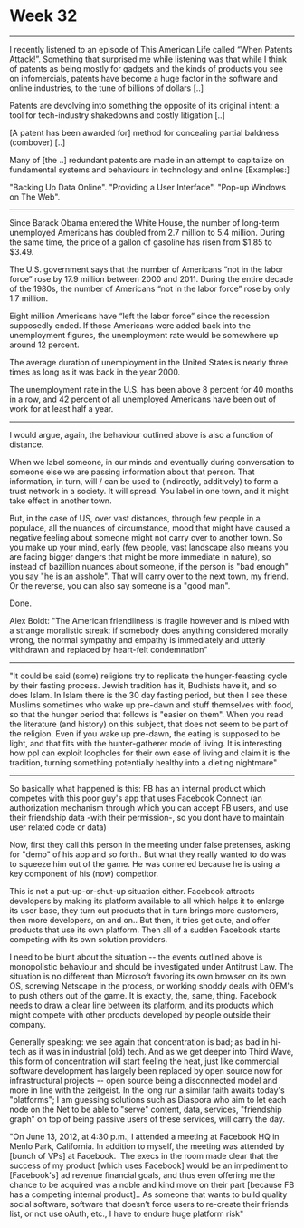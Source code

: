 # Week 32

---

I recently listened to an episode of This American Life called “When
Patents Attack!”. Something that surprised me while listening was that
while I think of patents as being mostly for gadgets and the kinds of
products you see on infomercials, patents have become a huge factor in
the software and online industries, to the tune of billions of dollars
[..]

Patents are devolving into something the opposite of its original
intent: a tool for tech-industry shakedowns and costly litigation [..]

[A patent has been awarded for] method for concealing partial baldness
(combover) [..]

Many of [the ..] redundant patents are made in an attempt to
capitalize on fundamental systems and behaviours in technology and
online [Examples:]

"Backing Up Data Online". "Providing a User Interface". "Pop-up
Windows on The Web".

---

Since Barack Obama entered the White House, the number of long-term
unemployed Americans has doubled from 2.7 million to 5.4
million. During the same time, the price of a gallon of gasoline has
risen from $1.85 to $3.49.

The U.S. government says that the number of Americans “not in the
labor force” rose by 17.9 million between 2000 and 2011.  During the
entire decade of the 1980s, the number of Americans “not in the labor
force” rose by only 1.7 million.

Eight million Americans have “left the labor force” since the
recession supposedly ended.  If those Americans were added back into
the unemployment figures, the unemployment rate would be somewhere up
around 12 percent.

The average duration of unemployment in the United States is nearly
three times as long as it was back in the year 2000.

The unemployment rate in the U.S. has been above 8 percent for 40
months in a row, and 42 percent of all unemployed Americans have been
out of work for at least half a year.

---

I would argue, again, the behaviour outlined above is also a function of distance.

When we label someone, in our minds and eventually during conversation to someone else we are passing information about that person. That information, in turn, will / can be used to (indirectly, additively) to form a trust network in a society. It will spread. You label in one town, and it might take effect in another town.

But, in the case of US, over vast distances, through few people in a populace, all the nuances of circumstance, mood that might have caused a negative feeling about someone might not carry over to another town. So you make up your mind, early (few people, vast landscape also means you are facing bigger dangers that might be more immediate in nature), so instead of bazillion nuances about someone, if the person is "bad enough" you say "he is an asshole". That will carry over to the next town, my friend. Or the reverse, you can also say someone is a "good man".

Done.

Alex Boldt: "The American friendliness is fragile however and is mixed
with a strange moralistic streak: if somebody does anything considered
morally wrong, the normal sympathy and empathy is immediately and
utterly withdrawn and replaced by heart-felt condemnation"

---

"It could be said (some) religions try to replicate the hunger-feasting
cycle by their fasting process. Jewish tradition has it, Budhists have
it, and so does Islam. In Islam there is the 30 day fasting period,
but then I see these Muslims sometimes who wake up pre-dawn and stuff
themselves with food, so that the hunger period that follows is
"easier on them". When you read the literature (and history) on this
subject, that does not seem to be part of the religion. Even if you
wake up pre-dawn, the eating is supposed to be light, and that fits
with the hunter-gatherer mode of living. It is interesting how ppl can
exploit loopholes for their own ease of living and claim it is the
tradition, turning something potentially healthy into a dieting
nightmare"

---


So basically what happened is this: FB has an internal product which
competes with this poor guy's app that uses Facebook Connect (an
authorization mechanism through which you can accept FB users, and use
their friendship data -with their permission-, so you dont have to
maintain user related code or data)

Now, first they call this person in the meeting under false pretenses,
asking for "demo" of his app and so forth..  But what they really
wanted to do was to squeeze him out of the game. He was cornered
because he is using a key component of his (now) competitor.

This is not a put-up-or-shut-up situation either. Facebook attracts
developers by making its platform available to all which helps it to
enlarge its user base, they turn out products that in turn brings more
customers, then more developers, on and on.. But then, it tries get
cute, and offer products that use its own platform. Then all of a
sudden Facebook starts competing with its own solution providers.

I need to be blunt about the situation -- the events outlined above is
monopolistic behaviour and should be investigated under Antitrust
Law. The situation is no different than Microsoft favoring its own
browser on its own OS, screwing Netscape in the process, or working
shoddy deals with OEM's to push others out of the game. It is exactly,
the, same, thing. Facebook needs to draw a clear line between its
platform, and its products which might compete with other products
developed by people outside their company.

Generally speaking: we see again that concentration is bad; as bad in
hi-tech as it was in industrial (old) tech. And as we get deeper into
Third Wave, this form of concentration will start feeling the heat,
just like commercial software development has largely been replaced by
open source now for infrastructural projects -- open source being a
disconnected model and more in line with the zeitgeist. In the long
run a similar faith awaits today's "platforms"; I am guessing
solutions such as Diaspora who aim to let each node on the Net to be
able to "serve" content, data, services, "friendship graph" on top of
being passive users of these services, will carry the day. 

"On June 13, 2012, at 4:30 p.m., I attended a meeting at Facebook HQ
in Menlo Park, California. In addition to myself, the meeting was
attended by  [bunch of VPs] at Facebook.  The execs in the room made
clear that the success of my product [which uses Facebook] would be an
impediment to [Facebook's] ad revenue financial goals, and thus even
offering me the chance to be acquired was a noble and kind move on
their part [because FB has a competing internal product].. As someone
that wants to build quality social software, software that doesn’t
force users to re-create their friends list, or not use oAuth, etc., I
have to endure huge platform risk"